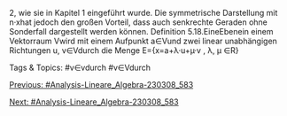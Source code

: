 2, wie sie in Kapitel 1
eingeführt wurde. Die symmetrische Darstellung mit n·xhat jedoch den großen Vorteil, dass auch
senkrechte Geraden ohne Sonderfall dargestellt werden können.
Definition 5.18.EineEbenein einem Vektorraum Vwird mit einem Aufpunkt a∈Vund zwei
linear unabhängigen Richtungen u, v∈Vdurch die Menge E={x=a+λ·u+µ·v , λ, µ ∈R}

   Tags & Topics:
   #v∈vdurch
   #v∈Vdurch

[Previous: #Analysis-Lineare_Algebra-230308_583](Analysis-Lineare_Algebra-230308_583.md)

[Next: #Analysis-Lineare_Algebra-230308_583](Analysis-Lineare_Algebra-230308_583.md)